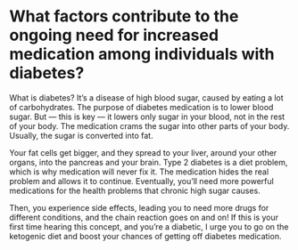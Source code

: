 # What factors contribute to the ongoing need for increased medication among individuals with diabetes?

What is diabetes? It’s a disease of high blood sugar, caused by eating a lot of carbohydrates. The purpose of diabetes medication is to lower blood sugar. But — this is key — it lowers only sugar in your blood, not in the rest of your body. The medication crams the sugar into other parts of your body. Usually, the sugar is converted into fat.

Your fat cells get bigger, and they spread to your liver, around your other organs, into the pancreas and your brain. Type 2 diabetes is a diet problem, which is why medication will never fix it. The medication hides the real problem and allows it to continue. Eventually, you’ll need more powerful medications for the health problems that chronic high sugar causes.

Then, you experience side effects, leading you to need more drugs for different conditions, and the chain reaction goes on and on! If this is your first time hearing this concept, and you’re a diabetic, I urge you to go on the ketogenic diet and boost your chances of getting off diabetes medication.